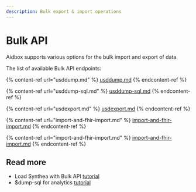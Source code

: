 ```yaml
---
description: Bulk export & import operations
---
```


# Bulk API

Aidbox supports various options for the bulk import and export of data.

The list of available Bulk API endpoints:

{% content-ref url="usddump.md" %}
[usddump.md](dump.md)
{% endcontent-ref %}

{% content-ref url="usddump-sql.md" %}
[usddump-sql.md](dump-sql.md)
{% endcontent-ref %}

{% content-ref url="usdexport.md" %}
[usdexport.md](export.md)
{% endcontent-ref %}

{% content-ref url="import-and-fhir-import.md" %}
[import-and-fhir-import.md](import-and-fhir-import.md)
{% endcontent-ref %}

{% content-ref url="import-and-fhir-import.md" %}
[import-and-fhir-import.md](./import-and-fhir-import.md)
{% endcontent-ref %}

## Read more

* Load Synthea with Bulk API [tutorial](../../tutorials/bulk-api-tutorials/synthea-by-bulk-api.md)
* $dump-sql for analytics [tutorial](../../tutorials/bulk-api-tutorials/dump-sql-tutorial.md)
